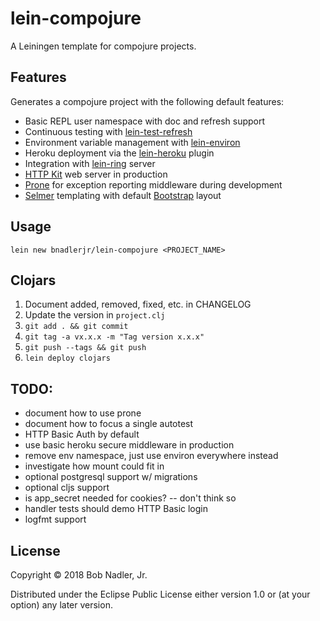 # lein-compojure

A Leiningen template for compojure projects.

## Features
Generates a compojure project with the following default features:
* Basic REPL user namespace with doc and refresh support
* Continuous testing with [lein-test-refresh](https://github.com/jakemcc/lein-test-refresh)
* Environment variable management with [lein-environ](https://github.com/weavejester/environ)
* Heroku deployment via the [lein-heroku](https://github.com/heroku/lein-heroku) plugin
* Integration with [lein-ring](https://github.com/weavejester/lein-ring) server
* [HTTP Kit](http://www.http-kit.org/) web server in production
* [Prone](https://github.com/magnars/prone) for exception reporting middleware during development
* [Selmer](https://github.com/yogthos/Selmer) templating with default [Bootstrap](https://getbootstrap.com/docs/3.3/) layout

## Usage

`lein new bnadlerjr/lein-compojure <PROJECT_NAME>`

## Clojars

1. Document added, removed, fixed, etc. in CHANGELOG
1. Update the version in `project.clj`
1. `git add . && git commit`
1. `git tag -a vx.x.x -m "Tag version x.x.x"`
1. `git push --tags && git push`
1. `lein deploy clojars`

## TODO:
* document how to use prone
* document how to focus a single autotest
* HTTP Basic Auth by default
* use basic heroku secure middleware in production
* remove env namespace, just use environ everywhere instead
* investigate how mount could fit in
* optional postgresql support w/ migrations
* optional cljs support
* is app_secret needed for cookies? -- don't think so
* handler tests should demo HTTP Basic login
* logfmt support

## License

Copyright © 2018 Bob Nadler, Jr.

Distributed under the Eclipse Public License either version 1.0 or (at
your option) any later version.

